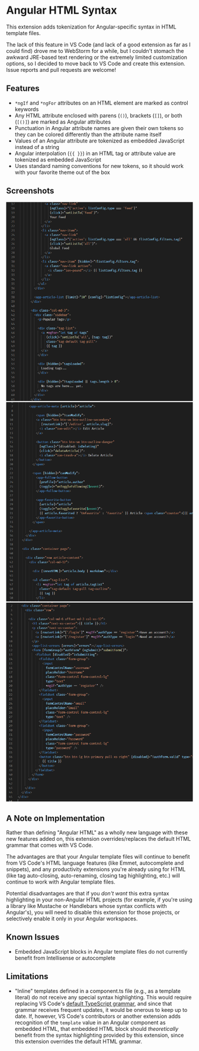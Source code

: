 # Angular HTML Syntax

This extension adds tokenization for Angular-specific syntax in HTML template files.

The lack of this feature in VS Code (and lack of a good extension as far as I could find) drove me to WebStorm for a while, but I couldn't stomach the awkward JRE-based text rendering or the extremely limited customization options, so I decided to move back to VS Code and create this extension. Issue reports and pull requests are welcome!

## Features
* `*ngIf` and `*ngFor` attributes on an HTML element are marked as control keywords
* Any HTML attribute enclosed with parens (`()`), brackets (`[]`), or both (`[()]`) are marked as Angular attributes
* Punctuation in Angular attribute names are given their own tokens so they can be colored differently than the attribute name itself
* Values of an Angular attribute are tokenized as embedded JavaScript instead of a string
* Angular interpolation (`{{ }}`) in an HTML tag or attribute value are tokenized as embedded JavaScript
* Uses standard naming conventions for new tokens, so it should work with your favorite theme out of the box

## Screenshots
![Screenshot](./screenshots-1.gif)
![Screenshot](./screenshots-2.gif)
![Screenshot](./screenshots-3.gif)

## A Note on Implementation
Rather than defining "Angular HTML" as a wholly new language with these new features added on, this extension overrides/replaces the default HTML grammar that comes with VS Code.

The advantages are that your Angular template files will continue to benefit from VS Code's HTML language features (like Emmet, autocomplete and snippets), and any productivity extensions you're already using for HTML (like tag auto-closing, auto-renaming, closing tag highlighting, etc.) will continue to work with Angular template files.

Potential disadvantages are that if you *don't want* this extra syntax highlighting in your non-Angular HTML projects (for example, if you're using a library like Mustache or Handlebars whose syntax conflicts with Angular's), you will need to disable this extension for those projects, or selectively enable it only in your Angular workspaces.

## Known Issues
* Embedded JavaScript blocks in Angular template files do not currently benefit from Intellisense or autocomplete

## Limitations
* "Inline" templates defined in a component.ts file (e.g., as a template literal) do not receive any special syntax highlighting. This would require replacing VS Code's [default TypeScript grammar](https://github.com/microsoft/vscode/tree/master/extensions/typescript-basics), and since that grammar receives frequent updates, it would be onerous to keep up to date. If, however, VS Code's contributors or another extension adds recognition of the `template` value in an Angular component as embedded HTML, that embedded HTML block should *theoretically* benefit from the syntax highlighting provided by this extension, since this extension overrides the default HTML grammar.